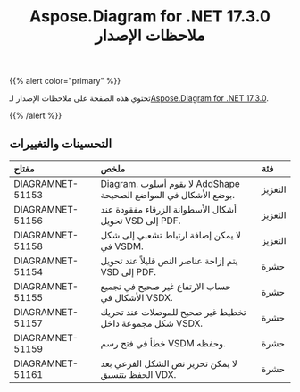 ﻿---
title: Aspose.Diagram for .NET 17.3.0 ملاحظات الإصدار
type: docs
weight: 100
url: /ar/net/aspose-diagram-for-net-17-3-0-release-notes/
---
{{% alert color="primary" %}} 

 تحتوي هذه الصفحة على ملاحظات الإصدار لـ[Aspose.Diagram for .NET 17.3.0](https://www.nuget.org/packages/Aspose.Diagram/17.3.0).

{{% /alert %}} 
## **التحسينات والتغييرات**

|**مفتاح**|**ملخص**|**فئة**|
|:- |:- |:- |
|DIAGRAMNET-51153|Diagram. لا يقوم أسلوب AddShape بوضع الأشكال في المواضع الصحيحة.|التعزيز|
|DIAGRAMNET-51156|أشكال الأسطوانة الزرقاء مفقودة عند تحويل VSD إلى PDF.|التعزيز|
|DIAGRAMNET-51158|لا يمكن إضافة ارتباط تشعبي إلى شكل في VSDM.|التعزيز|
|DIAGRAMNET-51154|يتم إزاحة عناصر النص قليلاً عند تحويل VSD إلى PDF.|حشرة|
|DIAGRAMNET-51155|حساب الارتفاع غير صحيح في تجميع الأشكال في VSDX.|حشرة|
|DIAGRAMNET-51157 |تخطيط غير صحيح للموصلات عند تحريك شكل مجموعة داخل VSDX.|حشرة|
|DIAGRAMNET-51159|خطأ في فتح رسم VSDM وحفظه.|حشرة|
|DIAGRAMNET-51161|لا يمكن تحرير نص الشكل الفرعي بعد الحفظ بتنسيق VDX.|حشرة|

